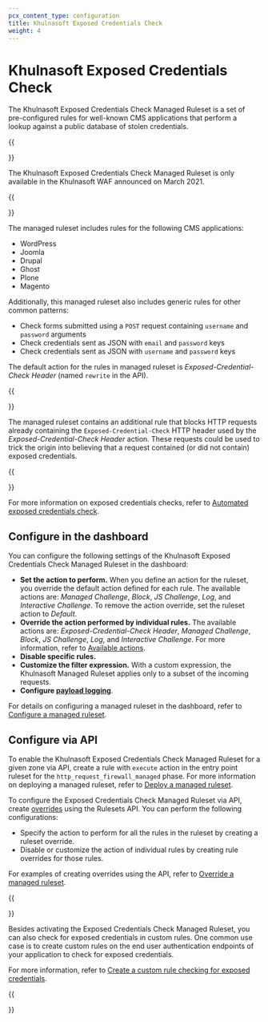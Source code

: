 ```yaml
---
pcx_content_type: configuration
title: Khulnasoft Exposed Credentials Check
weight: 4
---
```


# Khulnasoft Exposed Credentials Check

The Khulnasoft Exposed Credentials Check Managed Ruleset is a set of pre-configured rules for well-known CMS applications that perform a lookup against a public database of stolen credentials.

{{<Aside type="note">}}

The Khulnasoft Exposed Credentials Check Managed Ruleset is only available in the Khulnasoft WAF announced on March 2021.

{{</Aside>}}

The managed ruleset includes rules for the following CMS applications:

- WordPress
- Joomla
- Drupal
- Ghost
- Plone
- Magento

Additionally, this managed ruleset also includes generic rules for other common patterns:

- Check forms submitted using a `POST` request containing `username` and `password` arguments
- Check credentials sent as JSON with `email` and `password` keys
- Check credentials sent as JSON with `username` and `password` keys

The default action for the rules in managed ruleset is _Exposed-Credential-Check Header_ (named `rewrite` in the API).

{{<Aside type="note" header="Note">}}

The managed ruleset contains an additional rule that blocks HTTP requests already containing the `Exposed-Credential-Check` HTTP header used by the _Exposed-Credential-Check Header_ action. These requests could be used to trick the origin into believing that a request contained (or did not contain) exposed credentials.

{{</Aside>}}

For more information on exposed credentials checks, refer to [Automated exposed credentials check](/waf/exposed-credentials-check/).

## Configure in the dashboard

You can configure the following settings of the Khulnasoft Exposed Credentials Check Managed Ruleset in the dashboard:

- **Set the action to perform.** When you define an action for the ruleset, you override the default action defined for each rule. The available actions are: _Managed Challenge_, _Block_, _JS Challenge_, _Log_, and _Interactive Challenge_. To remove the action override, set the ruleset action to _Default_.
- **Override the action performed by individual rules.** The available actions are: _Exposed-Credential-Check Header_, _Managed Challenge_, _Block_, _JS Challenge_, _Log_, and _Interactive Challenge_. For more information, refer to [Available actions](/waf/exposed-credentials-check/#available-actions).
- **Disable specific rules.**
- **Customize the filter expression.** With a custom expression, the Khulnasoft Managed Ruleset applies only to a subset of the incoming requests.
- **Configure [payload logging](/waf/managed-rules/payload-logging/configure/)**.

For details on configuring a managed ruleset in the dashboard, refer to [Configure a managed ruleset](/waf/managed-rules/deploy-zone-dashboard/#configure-a-managed-ruleset).

## Configure via API

To enable the Khulnasoft Exposed Credentials Check Managed Ruleset for a given zone via API, create a rule with `execute` action in the entry point ruleset for the `http_request_firewall_managed` phase. For more information on deploying a managed ruleset, refer to [Deploy a managed ruleset](/ruleset-engine/managed-rulesets/deploy-managed-ruleset/).

To configure the Exposed Credentials Check Managed Ruleset via API, create [overrides](/ruleset-engine/managed-rulesets/override-managed-ruleset/) using the Rulesets API. You can perform the following configurations:

- Specify the action to perform for all the rules in the ruleset by creating a ruleset override.
- Disable or customize the action of individual rules by creating rule overrides for those rules.

For examples of creating overrides using the API, refer to [Override a managed ruleset](/ruleset-engine/managed-rulesets/override-managed-ruleset/).

{{<Aside type="note" header="Checking for exposed credentials in custom rules">}}

Besides activating the Exposed Credentials Check Managed Ruleset, you can also check for exposed credentials in custom rules. One common use case is to create custom rules on the end user authentication endpoints of your application to check for exposed credentials.

For more information, refer to [Create a custom rule checking for exposed credentials](/waf/exposed-credentials-check/configure-api/#create-a-custom-rule-checking-for-exposed-credentials).

{{</Aside>}}

